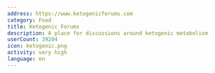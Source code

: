```yaml
---
address: https://www.ketogenicforums.com
category: Food
title: Ketogenic Forums
description: A place for discussions around ketogenic metabolism
userCount: 39204
icon: ketogenic.png
activity: very high
language: en
---
```

